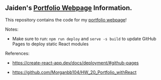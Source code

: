 ## Jaiden's [Portfolio Webpage](https://jaidensiu.github.io/) Information.

This repository contains the code for my [portfolio webpage](https://jaidensiu.github.io/)!

Notes:
- Make sure to run: ```npm run deploy``` and ```serve -s build``` to update GitHub Pages to deploy static React modules

References:

- https://create-react-app.dev/docs/deployment/#github-pages

- https://github.com/Morganbb104/HW_20_Portfolio_withReact
